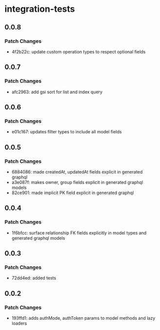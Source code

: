 # integration-tests

## 0.0.8

### Patch Changes

- 4f2b22c: update custom operation types to respect optional fields

## 0.0.7

### Patch Changes

- afc2963: add gsi sort for list and index query

## 0.0.6

### Patch Changes

- e01c167: updates filter types to include all model fields

## 0.0.5

### Patch Changes

- 6884086: made createdAt, updatedAt fields explicit in generated graphql
- a3e087f: makes owner, group fields explicit in generated graphql models
- 82ce901: made implicit PK field explicit in generated graphql

## 0.0.4

### Patch Changes

- 1f6bfcc: surface relationship FK fields explicitly in model types and generated graphql models

## 0.0.3

### Patch Changes

- 72dd4ed: added tests

## 0.0.2

### Patch Changes

- 193ffd1: adds authMode, authToken params to model methods and lazy loaders
